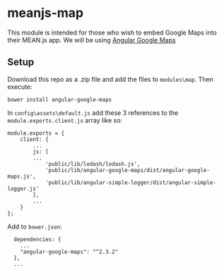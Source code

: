# meanjs-map
This module is intended for those who wish to embed Google Maps into their MEAN.js app.
We will be using [Angular Google Maps](http://angular-ui.github.io/angular-google-maps/#!/)
## Setup
Download this repo as a .zip file and add the files to `modules\map`. Then execute:
```
bower install angular-google-maps
```
In `config\assets\default.js` add these 3 references to the `module.exports.client.js` array like so:
```
module.exports = {
    client: {
        ...
        js: [
        ...
            'public/lib/lodash/lodash.js',
            'public/lib/angular-google-maps/dist/angular-google-maps.js',
            'public/lib/angular-simple-logger/dist/angular-simple-logger.js'
        ],
        ...
    }
};
```
Add to `bower.json`:
```
  dependencies: {
    ...
    "angular-google-maps": "^2.3.2"
  },
  ...
```
